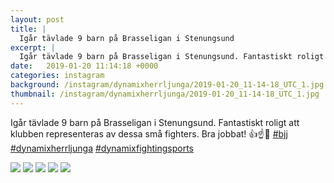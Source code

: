 ```yaml
---
layout: post
title: |
  Igår tävlade 9 barn på Brasseligan i Stenungsund
excerpt: |
  Igår tävlade 9 barn på Brasseligan i Stenungsund. Fantastiskt roligt att klubben representeras av dessa små fighters. Bra jobbat! 👍☝️🤙   
date:   2019-01-20 11:14:18 +0000
categories: instagram
background: /instagram/dynamixherrljunga/2019-01-20_11-14-18_UTC_1.jpg
thumbnail: /instagram/dynamixherrljunga/2019-01-20_11-14-18_UTC_1.jpg
---
```

Igår tävlade 9 barn på Brasseligan i Stenungsund. Fantastiskt roligt att klubben representeras av dessa små fighters. Bra jobbat! 👍☝️🤙 [#bjj](https://www.instagram.com/explore/tags/bjj/) [#dynamixherrljunga](https://www.instagram.com/explore/tags/dynamixherrljunga/) [#dynamixfightingsports](https://www.instagram.com/explore/tags/dynamixfightingsports/)



<img src='/www-dynamix-herrljunga/instagram/dynamixherrljunga/2019-01-20_11-14-18_UTC_1.jpg' class='img-fluid' />


<img src='/www-dynamix-herrljunga/instagram/dynamixherrljunga/2019-01-20_11-14-18_UTC_2.jpg' class='img-fluid' />


<img src='/www-dynamix-herrljunga/instagram/dynamixherrljunga/2019-01-20_11-14-18_UTC_3.jpg' class='img-fluid' />


<img src='/www-dynamix-herrljunga/instagram/dynamixherrljunga/2019-01-20_11-14-18_UTC_4.jpg' class='img-fluid' />


<img src='/www-dynamix-herrljunga/instagram/dynamixherrljunga/2019-01-20_11-14-18_UTC_5.jpg' class='img-fluid' />

